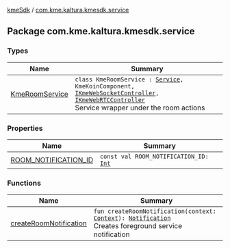 [kmeSdk](../index.md) / [com.kme.kaltura.kmesdk.service](./index.md)

## Package com.kme.kaltura.kmesdk.service

### Types

| Name | Summary |
|---|---|
| [KmeRoomService](-kme-room-service/index.md) | `class KmeRoomService : `[`Service`](https://developer.android.com/reference/android/app/Service.html)`, KmeKoinComponent, `[`IKmeWebSocketController`](../com.kme.kaltura.kmesdk.controller/-i-kme-web-socket-controller/index.md)`, `[`IKmeWebRTCController`](../com.kme.kaltura.kmesdk.controller/-i-kme-web-r-t-c-controller/index.md)<br>Service wrapper under the room actions |

### Properties

| Name | Summary |
|---|---|
| [ROOM_NOTIFICATION_ID](-r-o-o-m_-n-o-t-i-f-i-c-a-t-i-o-n_-i-d.md) | `const val ROOM_NOTIFICATION_ID: `[`Int`](https://kotlinlang.org/api/latest/jvm/stdlib/kotlin/-int/index.html) |

### Functions

| Name | Summary |
|---|---|
| [createRoomNotification](create-room-notification.md) | `fun createRoomNotification(context: `[`Context`](https://developer.android.com/reference/android/content/Context.html)`): `[`Notification`](https://developer.android.com/reference/android/app/Notification.html)<br>Creates foreground service notification |
